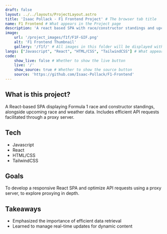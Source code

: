 ```yaml
---
draft: false
layout: ../../layouts/ProjectLayout.astro
title: 'Isaac Pollack - F1 Frontend Project' # The browser tab title
name: F1 Frontend # What appears in the Project page
description: 'A react based SPA with race/constructor standings and upcoming race & weather data. Utilizes a proxy server for API requests.' # Page meta
image:
    url: '/project_images/f1f/F1F-GIF.png'
    alt: 'F1 Frontend Thumbnail'
    gallery: '/f1f/' # All images in this folder will be displayed within the projects Gallery (requires both slashes so as not to pick up thumbnails)
langs: ["Javascript", "React", "HTML/CSS", "TailwindCSS"] # What appears on the projects 'card'
code:
    show_live: false # Whether to show the live button
    live: '/'
    show_source: true # Whether to show the source button
    source: 'https://github.com/Isaac-Pollack/F1-Frontend'
---
```


## What is this project?

A React-based SPA displaying Formula 1 race and constructor standings, alongside upcoming race and weather data. Includes efficient API requests facilitated through a proxy server.

## Tech

- Javascript
- React
- HTML/CSS
- TailwindCSS

## Goals

To develop a responsive React SPA and optimize API requests using a proxy server, to explore proxying in depth.

## Takeaways

- Emphasized the importance of efficient data retrieval
- Learned to manage real-time updates for dynamic content

